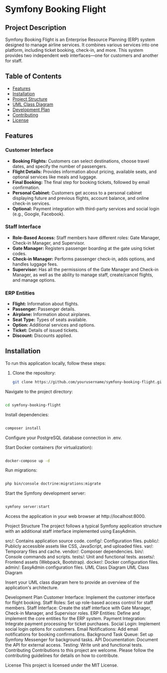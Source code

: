 # Symfony Booking Flight

## Project Description

Symfony Booking Flight is an Enterprise Resource Planning (ERP) system designed to manage airline services. It combines various services into one platform, including ticket booking, check-in, and more. This system provides two independent web interfaces—one for customers and another for staff.

## Table of Contents

- [Features](#features)
- [Installation](#installation)
- [Project Structure](#project-structure)
- [UML Class Diagram](#uml-class-diagram)
- [Development Plan](#development-plan)
- [Contributing](#contributing)
- [License](#license)

## Features

### Customer Interface

- **Booking Flights:** Customers can select destinations, choose travel dates, and specify the number of passengers.
- **Flight Details:** Provides information about pricing, available seats, and optional services like meals and luggage.
- **Final Booking:** The final step for booking tickets, followed by email confirmation.
- **Personal Cabinet:** Customers get access to a personal cabinet displaying future and previous flights, account balance, and online check-in services.
- **Optional:** Payment integration with third-party services and social login (e.g., Google, Facebook).

### Staff Interface

- **Role-Based Access:** Staff members have different roles: Gate Manager, Check-in Manager, and Supervisor.
- **Gate Manager:** Registers passenger boarding at the gate using ticket codes.
- **Check-in Manager:** Performs passenger check-in, adds options, and handles luggage fees.
- **Supervisor:** Has all the permissions of the Gate Manager and Check-in Manager, as well as the ability to manage staff, create/cancel flights, and manage options.

### ERP Entities

- **Flight:** Information about flights.
- **Passenger:** Passenger details.
- **Airplane:** Information about airplanes.
- **Seat Type:** Types of seats available.
- **Option:** Additional services and options.
- **Ticket:** Details of issued tickets.
- **Discount:** Discounts applied.

## Installation

To run this application locally, follow these steps:

1. Clone the repository:

   ```bash
   git clone https://github.com/yourusername/symfony-booking-flight.git
      ```
Navigate to the project directory:

   ```bash

  cd symfony-booking-flight
   ```
Install dependencies:

   ```bash

composer install
   ```
Configure your PostgreSQL database connection in .env.

Start Docker containers (for virtualization):

   ```bash

docker-compose up -d
   ```
Run migrations:

   ```bash

php bin/console doctrine:migrations:migrate
   ```
Start the Symfony development server:

   ```bash

symfony server:start
   ```
Access the application in your web browser at http://localhost:8000.

Project Structure
The project follows a typical Symfony application structure with an additional staff interface implemented using EasyAdmin.

src/: Contains application source code.
config/: Configuration files.
public/: Publicly accessible assets like CSS, JavaScript, and uploaded files.
var/: Temporary files and cache.
vendor/: Composer dependencies.
bin/: Console commands and scripts.
tests/: Unit and functional tests.
assets/: Frontend assets (Webpack, Bootstrap).
docker/: Docker configuration files.
admin/: EasyAdmin configuration files.
UML Class Diagram
UML Class Diagram

Insert your UML class diagram here to provide an overview of the application's architecture.

Development Plan
Customer Interface: Implement the customer interface for flight booking.
Staff Roles: Set up role-based access control for staff members.
Staff Interface: Create the staff interface with Gate Manager, Check-in Manager, and Supervisor roles.
ERP Entities: Define and implement the core entities for the ERP system.
Payment Integration: Integrate payment processing for ticket purchases.
Social Login: Implement social login options for customers.
Email Notifications: Add email notifications for booking confirmations.
Background Task Queue: Set up Symfony Messenger for background tasks.
API Documentation: Document the API for external access.
Testing: Write unit and functional tests.
Contributing
Contributions to this project are welcome. Please follow the contributing guidelines for details on how to contribute.

License
This project is licensed under the MIT License.

